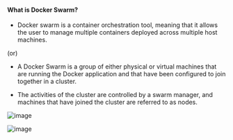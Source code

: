 #### What is Docker Swarm?
* Docker swarm is a container orchestration tool, meaning that it allows the user to manage multiple containers deployed across multiple host machines.
  
(or)

* A Docker Swarm is a group of either physical or virtual machines that are running the Docker application and that have been configured to join together in a cluster.
  
* The activities of the cluster are controlled by a swarm manager, and machines that have joined the cluster are referred to as nodes.
  
![image](https://github.com/mahendran-indiabees/MyScripts/assets/96326288/ea586120-a50d-4fae-a3b8-8842892c67c3)

![image](https://github.com/mahendran-indiabees/MyScripts/assets/96326288/7d551158-dea7-434c-a71d-8d3d3b76e99a)
